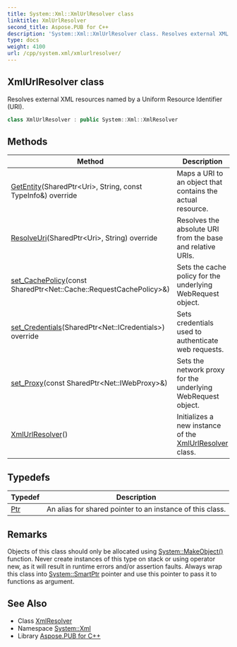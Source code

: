 ```yaml
---
title: System::Xml::XmlUrlResolver class
linktitle: XmlUrlResolver
second_title: Aspose.PUB for C++
description: 'System::Xml::XmlUrlResolver class. Resolves external XML resources named by a Uniform Resource Identifier (URI) in C++.'
type: docs
weight: 4100
url: /cpp/system.xml/xmlurlresolver/
---
```

## XmlUrlResolver class


Resolves external XML resources named by a Uniform Resource Identifier (URI).

```cpp
class XmlUrlResolver : public System::Xml::XmlResolver
```

## Methods

| Method | Description |
| --- | --- |
| [GetEntity](./getentity/)(SharedPtr\<Uri\>, String, const TypeInfo\&) override | Maps a URI to an object that contains the actual resource. |
| [ResolveUri](./resolveuri/)(SharedPtr\<Uri\>, String) override | Resolves the absolute URI from the base and relative URIs. |
| [set_CachePolicy](./set_cachepolicy/)(const SharedPtr\<Net::Cache::RequestCachePolicy\>\&) | Sets the cache policy for the underlying WebRequest object. |
| [set_Credentials](./set_credentials/)(SharedPtr\<Net::ICredentials\>) override | Sets credentials used to authenticate web requests. |
| [set_Proxy](./set_proxy/)(const SharedPtr\<Net::IWebProxy\>\&) | Sets the network proxy for the underlying WebRequest object. |
| [XmlUrlResolver](./xmlurlresolver/)() | Initializes a new instance of the [XmlUrlResolver](./) class. |
## Typedefs

| Typedef | Description |
| --- | --- |
| [Ptr](./ptr/) | An alias for shared pointer to an instance of this class. |
## Remarks



Objects of this class should only be allocated using [System::MakeObject()](../../system/makeobject/) function. Never create instances of this type on stack or using operator new, as it will result in runtime errors and/or assertion faults. Always wrap this class into [System::SmartPtr](../../system/smartptr/) pointer and use this pointer to pass it to functions as argument. 

## See Also

* Class [XmlResolver](../xmlresolver/)
* Namespace [System::Xml](../)
* Library [Aspose.PUB for C++](../../)
